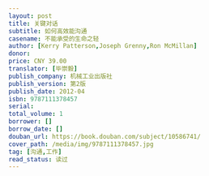 ```yaml
---
layout: post
title: 关键对话
subtitle: 如何高效能沟通
casename: 不能承受的生命之轻
author: [Kerry Patterson,Joseph Grenny,Ron McMillan]
donor:
price: CNY 39.00
translator: [毕崇毅]
publish_company: 机械工业出版社
publish_version: 第2版
publish_date: 2012-04
isbn: 9787111378457
serial:
total_volume: 1
borrower: []
borrow_date: []
douban_url: https://book.douban.com/subject/10586741/
cover_path: /media/img/9787111378457.jpg
tag: [沟通,工作]
read_status: 读过
---
```

